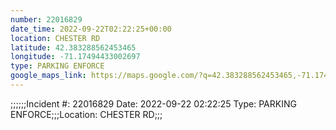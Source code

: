 ```yaml
---
number: 22016829
date_time: 2022-09-22T02:22:25+00:00
location: CHESTER RD
latitude: 42.383288562453465
longitude: -71.17494433002697
type: PARKING ENFORCE
google_maps_link: https://maps.google.com/?q=42.383288562453465,-71.17494433002697
---
```


;;;;;;Incident #: 22016829  Date: 2022-09-22 02:22:25   Type: PARKING ENFORCE;;;Location: CHESTER RD;;;

